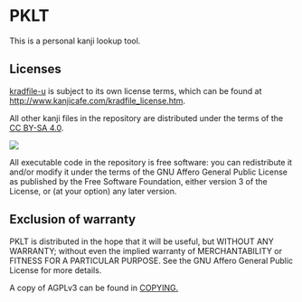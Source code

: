 # PKLT

This is a personal kanji lookup tool.

## Licenses

[kradfile-u](kradfile-u) is subject to its own license terms, which can be found at
http://www.kanjicafe.com/kradfile_license.htm.

All other kanji files in the repository are distributed under the terms of the
[CC BY-SA 4.0](https://creativecommons.org/licenses/by-sa/4.0/).

![](https://www.gnu.org/graphics/agplv3-155x51.png)

All executable code in the repository is free software: you can redistribute it
and/or modify it under the terms of the GNU Affero General Public License as published
by the Free Software Foundation, either version 3 of the License, or (at your option)
any later version.

## Exclusion of warranty

PKLT is distributed in the hope that it will be useful, but WITHOUT ANY WARRANTY; without even the implied warranty of MERCHANTABILITY or FITNESS FOR A PARTICULAR PURPOSE. See the GNU Affero General Public License for more details.

A copy of AGPLv3 can be found in [COPYING.](COPYING)
